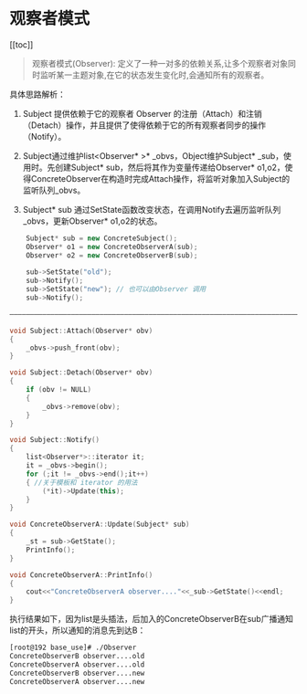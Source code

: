 # 观察者模式

​[[toc]]

> 观察者模式(Observer): 定义了一种一对多的依赖关系,让多个观察者对象同时监听某一主题对象,在它的状态发生变化时,会通知所有的观察者。

具体思路解析：

1. Subject 提供依赖于它的观察者 Observer 的注册（Attach）和注销（Detach）操作，并且提供了使得依赖于它的所有观察者同步的操作（Notify）。

2. Subject通过维护list<Observer* >* _obvs，Object维护Subject* _sub，使用时。先创建Subject* sub，然后将其作为变量传递给Observer* o1,o2，使得ConcreteObserver在构造时完成Attach操作，将监听对象加入Subject的监听队列_obvs。

3. Subject* sub 通过SetState函数改变状态，在调用Notify去遍历监听队列_obvs，更新Observer* o1,o2的状态。

```cpp
	Subject* sub = new ConcreteSubject();
	Observer* o1 = new ConcreteObserverA(sub);
	Observer* o2 = new ConcreteObserverB(sub);
	
	sub->SetState("old");
	sub->Notify();
	sub->SetState("new"); // 也可以由Observer 调用
	sub->Notify();

——————————————————————————————————————————————————————————————————————————————————

void Subject::Attach(Observer* obv)
{
	_obvs->push_front(obv);
}

void Subject::Detach(Observer* obv)
{
	if (obv != NULL)
	{
		_obvs->remove(obv);
	}
}

void Subject::Notify()
{
	list<Observer*>::iterator it;
	it = _obvs->begin();
	for (;it != _obvs->end();it++)
	{ //关于模板和 iterator 的用法
		(*it)->Update(this);
	}
}

void ConcreteObserverA::Update(Subject* sub)
{
	_st = sub->GetState();
	PrintInfo();
}

void ConcreteObserverA::PrintInfo()
{
	cout<<"ConcreteObserverA observer...."<<_sub->GetState()<<endl;
}
```

执行结果如下，因为list是头插法，后加入的ConcreteObserverB在sub广播通知list的开头，所以通知的消息先到达B：

```bash
[root@192 base_use]# ./Observer
ConcreteObserverB observer....old
ConcreteObserverA observer....old
ConcreteObserverB observer....new
ConcreteObserverA observer....new
```
​